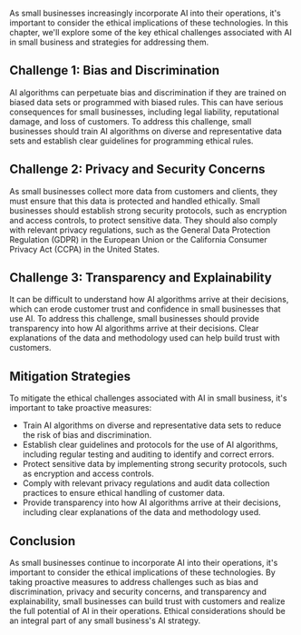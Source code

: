 
As small businesses increasingly incorporate AI into their operations, it's important to consider the ethical implications of these technologies. In this chapter, we'll explore some of the key ethical challenges associated with AI in small business and strategies for addressing them.

Challenge 1: Bias and Discrimination
------------------------------------

AI algorithms can perpetuate bias and discrimination if they are trained on biased data sets or programmed with biased rules. This can have serious consequences for small businesses, including legal liability, reputational damage, and loss of customers. To address this challenge, small businesses should train AI algorithms on diverse and representative data sets and establish clear guidelines for programming ethical rules.

Challenge 2: Privacy and Security Concerns
------------------------------------------

As small businesses collect more data from customers and clients, they must ensure that this data is protected and handled ethically. Small businesses should establish strong security protocols, such as encryption and access controls, to protect sensitive data. They should also comply with relevant privacy regulations, such as the General Data Protection Regulation (GDPR) in the European Union or the California Consumer Privacy Act (CCPA) in the United States.

Challenge 3: Transparency and Explainability
--------------------------------------------

It can be difficult to understand how AI algorithms arrive at their decisions, which can erode customer trust and confidence in small businesses that use AI. To address this challenge, small businesses should provide transparency into how AI algorithms arrive at their decisions. Clear explanations of the data and methodology used can help build trust with customers.

Mitigation Strategies
---------------------

To mitigate the ethical challenges associated with AI in small business, it's important to take proactive measures:

* Train AI algorithms on diverse and representative data sets to reduce the risk of bias and discrimination.
* Establish clear guidelines and protocols for the use of AI algorithms, including regular testing and auditing to identify and correct errors.
* Protect sensitive data by implementing strong security protocols, such as encryption and access controls.
* Comply with relevant privacy regulations and audit data collection practices to ensure ethical handling of customer data.
* Provide transparency into how AI algorithms arrive at their decisions, including clear explanations of the data and methodology used.

Conclusion
----------

As small businesses continue to incorporate AI into their operations, it's important to consider the ethical implications of these technologies. By taking proactive measures to address challenges such as bias and discrimination, privacy and security concerns, and transparency and explainability, small businesses can build trust with customers and realize the full potential of AI in their operations. Ethical considerations should be an integral part of any small business's AI strategy.
